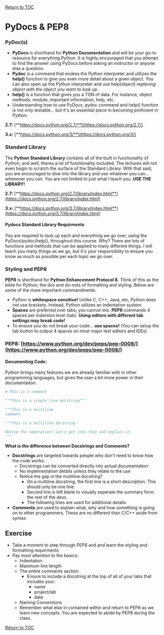 <a href="https://github.com/CyberTrainingUSAF/07-Python-Programming/blob/master/00-Table-of-Contents.md" rel="Return to TOC"> Return to TOC </a>

# PyDocs & PEP8

### PyDoc\(s\)

* **PyDocs** is shorthand for **Python Documentation** and will be your go-to resource for everything Python. It is highly encouraged that you attempt to find the answer using PyDocs before asking an instructor or anyone else a question.
* **Pydoc** is a command that evokes the Python interpreter and utilizes the **help\(\)** function to give you even more detail about a given object. You can also open up the Python interpreter and use help\(object\) _replacing object with the object you want to look up_.
* **help\(\)** is a function that gives you a TON of data. For instance, object methods, module, important information, help, etc.
* Understanding how to use PyDocs, pydoc command and help\(\) function is not only testable... but it's an essential piece in becoming proficient in Python.

**2.7:** [**https://docs.python.org/2.7/**](https://docs.python.org/2.7/)

**3.x:** [**https://docs.python.org/3/**](https://docs.python.org/3/)

### Standard Library

The **Python Standard Library** contains all of the built in functionality of Python; and well, theres a lot of functionality included. The lectures will not even begin to scratch the surface of the Standard Library. With that said, you are encouraged to dive into the library and use whatever you can... whenever you can. You are not limited to just what I teach you. **USE THE LIBRARY!**

**2.7:** [**https://docs.python.org/2.7/library/index.html**](https://docs.python.org/2.7/library/index.html)

**3.x:** [**https://docs.python.org/3.7/library/index.html**](https://docs.python.org/3.7/library/index.html)

#### Pydocs Standard Library Requirments

You are required to look up each and everything we go over, using the PyDocs/pydoc/help\(\), throughout this course. Why? There are lots of functions and methods that can be applied to many different things. I will teach you many things as we go, but it's your responsiblity to ensure you know as much as possible per each topic we go over.

### Styling and PEP8

**PEP8** is shorthand for **Python Enhancement Protocol 8.** Think of this as the bible for Python; the dos and do-nots of formatting and styling. Below are some of the more important commandments.

* Python is **whitespace sensitive!** Unlike C, C++, Java, etc, Python does not use brackets. Instead, Python utilizes an indentation system. 
* **Spaces** are preferred over tabs, you cannot mix. **PEP8** commands 4 spaces per indention level \(tab\). **Using editors with different tab settings may break code!**
* To ensure you do not break your code... **use spaces!** \(You can setup the tab button to output 4 spaces on most major text editors and IDEs\)

### PEP8: [https://www.python.org/dev/peps/pep-0008/](https://www.python.org/dev/peps/pep-0008/)

#### Documenting Code:

Python brings many features we are already familiar with in other programming languages, but gives the user a bit more power in their documentaiton.

```python
# This is a comment
```

```python
"""This is a single line docstring"""
```

```python
"""This is a multiline 
comment
```

```python
"""This is a multiline docstring

Notice the seperation? Let's get into that and explain it. 
"""
```

**What is the difference between Docstrings and Comments?**

* **Docstrings** are targeted towards people who don't need to know how the code works. 
  * Docstrings can be converted directly into actual documentation
  * No implementation details unless they relate to the use
  * Notice the gap in the multiline docstring? 
    * On a multiline docstring, the first line is a short description. This should only be one line. 
    * Second line is left blank to visually seperate the summary form the rest of the desc.
    * The following lines are used for additional details
* **Comments** are used to explain what, why and how something is going on to other programmers. These are no different than C/C++ aside from syntax.  

## Exercise

* Take a moment to step through PEP8 and and learn the styling and formatting requirments
* Pay most attention to the basics:
  * Indentation
  * Maximum line length
  * The entire comments section
    * Ensure to include a docstring at the top of all of your labs that includes your:
      * name
      * project/lab
      * date
  * Naming Conventions
  * Remember what else in contained within and return to PEP8 as we learn new concepts. You are expected to abide by PEP8 during the class. 

<a href="https://github.com/CyberTrainingUSAF/07-Python-Programming/blob/master/00-Table-of-Contents.md" rel="Return to TOC"> Return to TOC </a>
